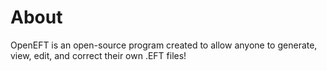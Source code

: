 # About

OpenEFT is an open-source program created to allow anyone to generate, view, edit, and correct their own .EFT files!
